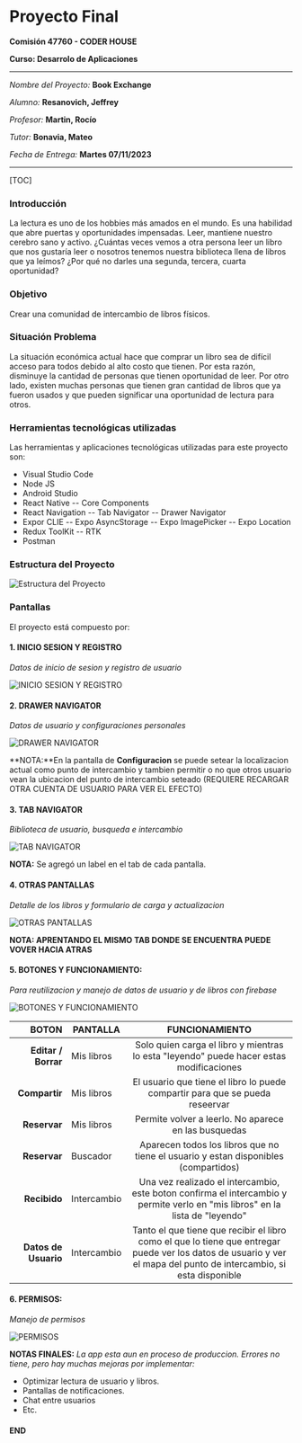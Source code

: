 # Proyecto Final

**Comisión 47760 - CODER HOUSE**

**Curso: Desarrolo de Aplicaciones**

---

_Nombre del Proyecto:_ **Book Exchange**

_Alumno:_ **Resanovich, Jeffrey**

_Profesor:_ **Martin, Rocío**

_Tutor:_ **Bonavia, Mateo**

_Fecha de Entrega:_ **Martes 07/11/2023**

---

[TOC]

### Introducción

La lectura es uno de los hobbies más amados en el mundo. Es una habilidad que abre puertas y oportunidades impensadas. Leer, mantiene nuestro cerebro sano y activo. ¿Cuántas veces vemos a otra persona leer un libro que nos gustaría leer o nosotros tenemos nuestra biblioteca llena de libros que ya leímos? ¿Por qué no darles una segunda, tercera, cuarta oportunidad?

### Objetivo

Crear una comunidad de intercambio de libros físicos.

### Situación Problema

La situación económica actual hace que comprar un libro sea de difícil acceso para todos debido al alto costo que tienen. Por esta razón, disminuye la cantidad de personas que tienen oportunidad de leer. Por otro lado, existen muchas personas que tienen gran cantidad de libros que ya fueron usados y que pueden significar una oportunidad de lectura para otros.

### Herramientas tecnológicas utilizadas

Las herramientas y aplicaciones tecnológicas utilizadas para este proyecto son:

- Visual Studio Code
- Node JS
- Android Studio
- React Native
  -- Core Components
- React Navigation
  -- Tab Navigator
  -- Drawer Navigator
- Expor CLIE
  -- Expo AsyncStorage
  -- Expo ImagePicker
  -- Expo Location
- Redux ToolKit
  -- RTK
- Postman

### Estructura del Proyecto

![Estructura del Proyecto](https://drive.google.com/uc?export=view&id=102Yj0mReEPO5pIP9p6ZTwwLqDapxRzzB)

### Pantallas

El proyecto está compuesto por:

#### 1. INICIO SESION Y REGISTRO

_Datos de inicio de sesion y registro de usuario_

![INICIO SESION Y REGISTRO](https://drive.google.com/uc?export=view&id=10HecyQkyKR-0iPChpEuAxDzLLIF9qvLC)

#### 2. DRAWER NAVIGATOR

_Datos de usuario y configuraciones personales_

![DRAWER NAVIGATOR](https://drive.google.com/uc?export=view&id=10IGl2OUblx5nJKcUCqcr5O_J32ED0wDM)

**NOTA:**En la pantalla de **Configuracion** se puede setear la localizacion actual como punto de intercambio y tambien permitir o no que otros usuario vean la ubicacion del punto de intercambio seteado (REQUIERE RECARGAR OTRA CUENTA DE USUARIO PARA VER EL EFECTO)

#### 3. TAB NAVIGATOR

_Biblioteca de usuario, busqueda e intercambio_

![TAB NAVIGATOR](https://drive.google.com/uc?export=view&id=10MlHobKCep_pRrqUkl3Z62MzFJQl_EoD)

**NOTA:** Se agregó un label en el tab de cada pantalla.

#### 4. OTRAS PANTALLAS

_Detalle de los libros y formulario de carga y actualizacion_

![OTRAS PANTALLAS](https://drive.google.com/uc?export=view&id=10fHdjPqx2UUzcs0qY4EYtuZ2kPdf2MhF)

**NOTA: APRENTANDO EL MISMO TAB DONDE SE ENCUENTRA PUEDE VOVER HACIA ATRAS**

#### 5. BOTONES Y FUNCIONAMIENTO:

_Para reutilizacion y manejo de datos de usuario y de libros con firebase_

![BOTONES Y FUNCIONAMIENTO](https://drive.google.com/uc?export=view&id=10b17xBKN75SMHjongziSXPyzv1AEdc9F)

|                BOTON | PANTALLA    |                                                                           FUNCIONAMIENTO                                                                            |
| -------------------: | ----------- | :-----------------------------------------------------------------------------------------------------------------------------------------------------------------: |
|  **Editar / Borrar** | Mis libros  |                                       Solo quien carga el libro y mientras lo esta "leyendo" puede hacer estas modificaciones                                       |
|        **Compartir** | Mis libros  |                                            El usuario que tiene el libro lo puede compartir para que se pueda reseervar                                             |
|         **Reservar** | Mis libros  |                                                        Permite volver a leerlo. No aparece en las busquedas                                                         |
|         **Reservar** | Buscador    |                                         Aparecen todos los libros que no tiene el usuario y estan disponibles (compartidos)                                         |
|         **Recibido** | Intercambio |                    Una vez realizado el intercambio, este boton confirma el intercambio y permite verlo en "mis libros" en la lista de "leyendo"                    |
| **Datos de Usuario** | Intercambio | Tanto el que tiene que recibir el libro como el que lo tiene que entregar puede ver los datos de usuario y ver el mapa del punto de intercambio, si esta disponible |

#### 6. PERMISOS:

_Manejo de permisos_

![PERMISOS](https://drive.google.com/uc?export=view&id=10rv9ZuMjY4k6Pq1f82FTN3kmAQlzMPA0)

**NOTAS FINALES:**
_La app esta aun en proceso de produccion.
Errores no tiene, pero hay muchas mejoras por implementar:_

- Optimizar lectura de usuario y libros.
- Pantallas de notificaciones.
- Chat entre usuarios
- Etc.

#### END
